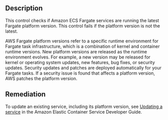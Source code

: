 ## Description

This control checks if Amazon ECS Fargate services are running the latest Fargate platform version. This control fails if the platform version is not the latest.

AWS Fargate platform versions refer to a specific runtime environment for Fargate task infrastructure, which is a combination of kernel and container runtime versions. New platform versions are released as the runtime environment evolves. For example, a new version may be released for kernel or operating system updates, new features, bug fixes, or security updates. Security updates and patches are deployed automatically for your Fargate tasks. If a security issue is found that affects a platform version, AWS patches the platform version.

## Remediation

To update an existing service, including its platform version, see [Updating a service](https://docs.aws.amazon.com/AmazonECS/latest/developerguide/update-service.html) in the Amazon Elastic Container Service Developer Guide.